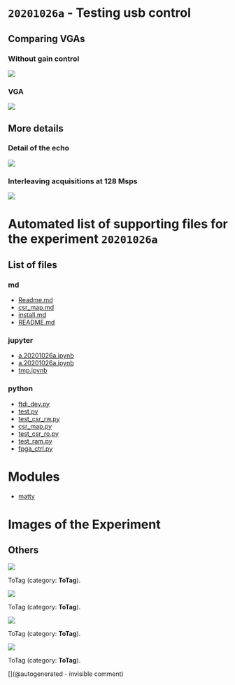 # `20201026a` - Testing usb control

## Comparing VGAs

### Without gain control

![](/matty/20201026a/images/no_vga.png)

### VGA

![](/matty/20201026a/images/vga.png)

## More details

### Detail of the echo

![](/matty/20201026a/images/ping.png)

### Interleaving acquisitions at 128 Msps

![](/matty/20201026a/images/128msps.png)


# Automated list of supporting files for the __experiment `20201026a`__

## List of files

### md

* [Readme.md](/matty/20201026a/Readme.md)
* [csr_map.md](/matty/20201026a/fpga_ctrl/csr_map.md)
* [install.md](/matty/20201026a/install.md)
* [README.md](/matty/20201026a/fpga_ctrl/README.md)


### jupyter

* [a.20201026a.ipynb](/matty/20201026a/fpga_ctrl/a.20201026a.ipynb)
* [a.20201026a.ipynb](/matty/20201031a/fpga_ctrl/a.20201026a.ipynb)
* [tmp.ipynb](/tmp.ipynb)


### python

* [ftdi_dev.py](/matty/20201026a/fpga_ctrl/ftdi_dev.py)
* [test.py](/matty/20201026a/fpga_ctrl/test.py)
* [test_csr_rw.py](/matty/20201026a/fpga_ctrl/test_csr_rw.py)
* [csr_map.py](/matty/20201026a/fpga_ctrl/csr_map.py)
* [test_csr_ro.py](/matty/20201026a/fpga_ctrl/test_csr_ro.py)
* [test_ram.py](/matty/20201026a/fpga_ctrl/test_ram.py)
* [fpga_ctrl.py](/matty/20201026a/fpga_ctrl/fpga_ctrl.py)





# Modules

* [matty](/matty/)




# Images of the Experiment

## Others

![](/matty/20201026a/images/no_vga.png)

ToTag (category: __ToTag__).

![](/matty/20201026a/images/vga.png)

ToTag (category: __ToTag__).

![](/matty/20201026a/images/ping.png)

ToTag (category: __ToTag__).

![](/matty/20201026a/images/128msps.png)

ToTag (category: __ToTag__).










[](@autogenerated - invisible comment)